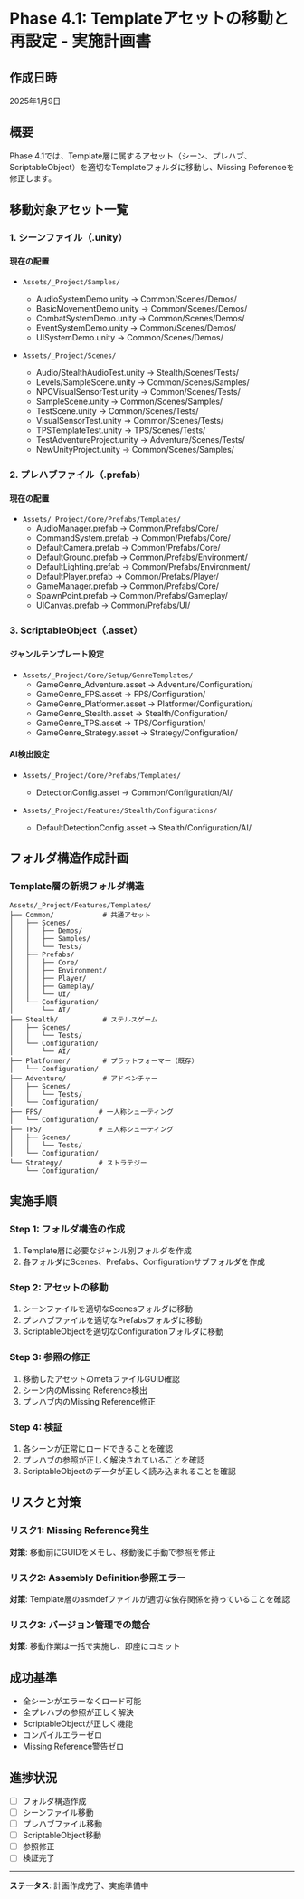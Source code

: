﻿# Phase 4.1: Templateアセットの移動と再設定 - 実施計画書

## 作成日時
2025年1月9日

## 概要
Phase 4.1では、Template層に属するアセット（シーン、プレハブ、ScriptableObject）を適切なTemplateフォルダに移動し、Missing Referenceを修正します。

## 移動対象アセット一覧

### 1. シーンファイル（.unity）
#### 現在の配置
- `Assets/_Project/Samples/`
  - AudioSystemDemo.unity → Common/Scenes/Demos/
  - BasicMovementDemo.unity → Common/Scenes/Demos/
  - CombatSystemDemo.unity → Common/Scenes/Demos/
  - EventSystemDemo.unity → Common/Scenes/Demos/
  - UISystemDemo.unity → Common/Scenes/Demos/

- `Assets/_Project/Scenes/`
  - Audio/StealthAudioTest.unity → Stealth/Scenes/Tests/
  - Levels/SampleScene.unity → Common/Scenes/Samples/
  - NPCVisualSensorTest.unity → Common/Scenes/Tests/
  - SampleScene.unity → Common/Scenes/Samples/
  - TestScene.unity → Common/Scenes/Tests/
  - VisualSensorTest.unity → Common/Scenes/Tests/
  - TPSTemplateTest.unity → TPS/Scenes/Tests/
  - TestAdventureProject.unity → Adventure/Scenes/Tests/
  - NewUnityProject.unity → Common/Scenes/Samples/

### 2. プレハブファイル（.prefab）
#### 現在の配置
- `Assets/_Project/Core/Prefabs/Templates/`
  - AudioManager.prefab → Common/Prefabs/Core/
  - CommandSystem.prefab → Common/Prefabs/Core/
  - DefaultCamera.prefab → Common/Prefabs/Core/
  - DefaultGround.prefab → Common/Prefabs/Environment/
  - DefaultLighting.prefab → Common/Prefabs/Environment/
  - DefaultPlayer.prefab → Common/Prefabs/Player/
  - GameManager.prefab → Common/Prefabs/Core/
  - SpawnPoint.prefab → Common/Prefabs/Gameplay/
  - UICanvas.prefab → Common/Prefabs/UI/

### 3. ScriptableObject（.asset）
#### ジャンルテンプレート設定
- `Assets/_Project/Core/Setup/GenreTemplates/`
  - GameGenre_Adventure.asset → Adventure/Configuration/
  - GameGenre_FPS.asset → FPS/Configuration/
  - GameGenre_Platformer.asset → Platformer/Configuration/
  - GameGenre_Stealth.asset → Stealth/Configuration/
  - GameGenre_TPS.asset → TPS/Configuration/
  - GameGenre_Strategy.asset → Strategy/Configuration/

#### AI検出設定
- `Assets/_Project/Core/Prefabs/Templates/`
  - DetectionConfig.asset → Common/Configuration/AI/

- `Assets/_Project/Features/Stealth/Configurations/`
  - DefaultDetectionConfig.asset → Stealth/Configuration/AI/

## フォルダ構造作成計画

### Template層の新規フォルダ構造
```
Assets/_Project/Features/Templates/
├── Common/            # 共通アセット
│   ├── Scenes/
│   │   ├── Demos/
│   │   ├── Samples/
│   │   └── Tests/
│   ├── Prefabs/
│   │   ├── Core/
│   │   ├── Environment/
│   │   ├── Player/
│   │   ├── Gameplay/
│   │   └── UI/
│   └── Configuration/
│       └── AI/
├── Stealth/           # ステルスゲーム
│   ├── Scenes/
│   │   └── Tests/
│   └── Configuration/
│       └── AI/
├── Platformer/        # プラットフォーマー（既存）
│   └── Configuration/
├── Adventure/         # アドベンチャー
│   ├── Scenes/
│   │   └── Tests/
│   └── Configuration/
├── FPS/              # 一人称シューティング
│   └── Configuration/
├── TPS/              # 三人称シューティング
│   ├── Scenes/
│   │   └── Tests/
│   └── Configuration/
└── Strategy/         # ストラテジー
    └── Configuration/
```

## 実施手順

### Step 1: フォルダ構造の作成
1. Template層に必要なジャンル別フォルダを作成
2. 各フォルダにScenes、Prefabs、Configurationサブフォルダを作成

### Step 2: アセットの移動
1. シーンファイルを適切なScenesフォルダに移動
2. プレハブファイルを適切なPrefabsフォルダに移動
3. ScriptableObjectを適切なConfigurationフォルダに移動

### Step 3: 参照の修正
1. 移動したアセットのmetaファイルGUID確認
2. シーン内のMissing Reference検出
3. プレハブ内のMissing Reference修正

### Step 4: 検証
1. 各シーンが正常にロードできることを確認
2. プレハブの参照が正しく解決されていることを確認
3. ScriptableObjectのデータが正しく読み込まれることを確認

## リスクと対策

### リスク1: Missing Reference発生
**対策**: 移動前にGUIDをメモし、移動後に手動で参照を修正

### リスク2: Assembly Definition参照エラー
**対策**: Template層のasmdefファイルが適切な依存関係を持っていることを確認

### リスク3: バージョン管理での競合
**対策**: 移動作業は一括で実施し、即座にコミット

## 成功基準
- 全シーンがエラーなくロード可能
- 全プレハブの参照が正しく解決
- ScriptableObjectが正しく機能
- コンパイルエラーゼロ
- Missing Reference警告ゼロ

## 進捗状況
- [ ] フォルダ構造作成
- [ ] シーンファイル移動
- [ ] プレハブファイル移動
- [ ] ScriptableObject移動
- [ ] 参照修正
- [ ] 検証完了

---
**ステータス**: 計画作成完了、実施準備中
